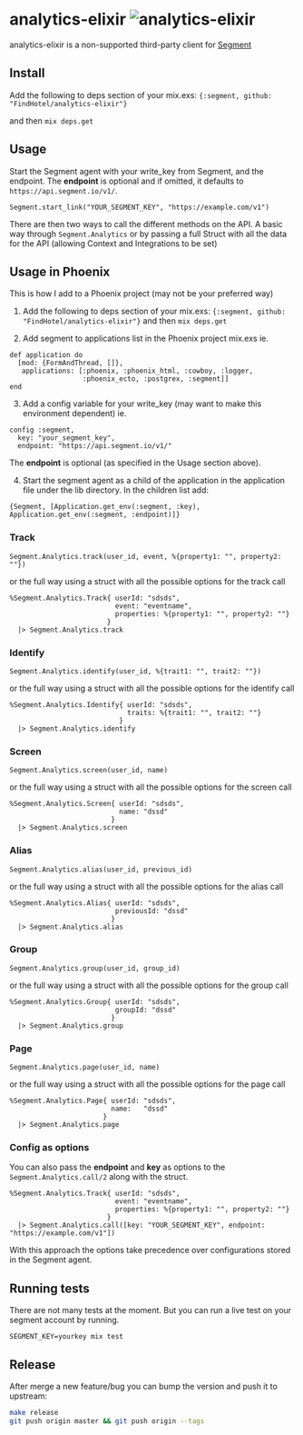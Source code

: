 analytics-elixir ![analytics-elixir](https://github.com/FindHotel/analytics-elixir/workflows/analytics-elixir/badge.svg?branch=master)
================

analytics-elixir is a non-supported third-party client for [Segment](https://segment.com)

## Install

Add the following to deps section of your mix.exs: `{:segment, github: "FindHotel/analytics-elixir"}`

and then `mix deps.get`

## Usage

Start the Segment agent with your write_key from Segment, and the endpoint.
The __endpoint__ is optional and if omitted, it defaults to `https://api.segment.io/v1/`.
```
Segment.start_link("YOUR_SEGMENT_KEY", "https://example.com/v1")
```
There are then two ways to call the different methods on the API.
A basic way through `Segment.Analytics` or by passing a full Struct
with all the data for the API (allowing Context and Integrations to be set)

## Usage in Phoenix

This is how I add to a Phoenix project (may not be your preferred way)

1. Add the following to deps section of your mix.exs: `{:segment, github: "FindHotel/analytics-elixir"}`
   and then `mix deps.get`

2. Add segment to applications list in the Phoenix project mix.exs
ie.
```
def application do
  [mod: {FormAndThread, []},
   applications: [:phoenix, :phoenix_html, :cowboy, :logger,
                  :phoenix_ecto, :postgrex, :segment]]
end
```

3. Add a config variable for your write_key (may want to make this environment dependent)
ie.
```
config :segment,
  key: "your_segment_key",
  endpoint: "https://api.segment.io/v1/"
```
The __endpoint__ is optional (as specified in the Usage section above).

4. Start the segment agent as a child of the application in the application file under
the lib directory. In the children list add:
```
{Segment, [Application.get_env(:segment, :key), Application.get_env(:segment, :endpoint)]}
```

### Track
```
Segment.Analytics.track(user_id, event, %{property1: "", property2: ""})
```
or the full way using a struct with all the possible options for the track call
```
%Segment.Analytics.Track{ userId: "sdsds",
                          event: "eventname",
                          properties: %{property1: "", property2: ""}
                        }
  |> Segment.Analytics.track
```

### Identify
```
Segment.Analytics.identify(user_id, %{trait1: "", trait2: ""})
```
or the full way using a struct with all the possible options for the identify call
```
%Segment.Analytics.Identify{ userId: "sdsds",
                             traits: %{trait1: "", trait2: ""}
                           }
  |> Segment.Analytics.identify
```

### Screen
```
Segment.Analytics.screen(user_id, name)
```
or the full way using a struct with all the possible options for the screen call
```
%Segment.Analytics.Screen{ userId: "sdsds",
                           name: "dssd"
                         }
  |> Segment.Analytics.screen
```

### Alias
```
Segment.Analytics.alias(user_id, previous_id)
```
or the full way using a struct with all the possible options for the alias call
```
%Segment.Analytics.Alias{ userId: "sdsds",
                          previousId: "dssd"
                         }
  |> Segment.Analytics.alias
```

### Group
```
Segment.Analytics.group(user_id, group_id)
```
or the full way using a struct with all the possible options for the group call
```
%Segment.Analytics.Group{ userId: "sdsds",
                          groupId: "dssd"
                         }
  |> Segment.Analytics.group
```

### Page
```
Segment.Analytics.page(user_id, name)
```
or the full way using a struct with all the possible options for the page call
```
%Segment.Analytics.Page{ userId: "sdsds",
                         name:   "dssd"
                       }
  |> Segment.Analytics.page
```

### Config as options

You can also pass the __endpoint__ and __key__ as options to the
`Segment.Analytics.call/2` along with the struct.
```
%Segment.Analytics.Track{ userId: "sdsds",
                          event: "eventname",
                          properties: %{property1: "", property2: ""}
                        }
  |> Segment.Analytics.call([key: "YOUR_SEGMENT_KEY", endpoint: "https://example.com/v1"])
```

With this approach the options take precedence over configurations stored in the Segment agent.

## Running tests

There are not many tests at the moment. But you can run a live test on your segment
account by running.
```
SEGMENT_KEY=yourkey mix test
```

## Release

After merge a new feature/bug you can bump the version and push it to upstream:

```sh
make release
git push origin master && git push origin --tags
```
